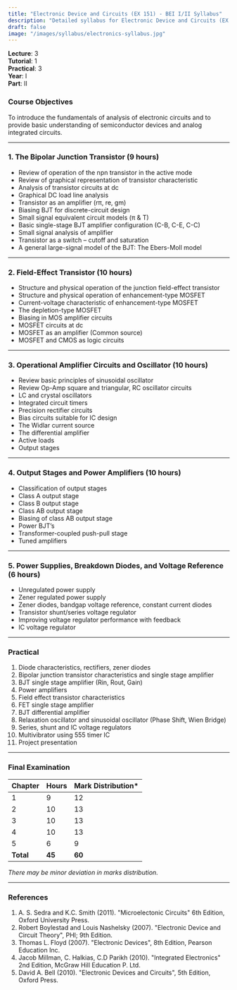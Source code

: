 ```yaml
---
title: "Electronic Device and Circuits (EX 151) - BEI I/II Syllabus"
description: "Detailed syllabus for Electronic Device and Circuits (EX 151), a first year, second part subject in the IOE BEI program."
draft: false
image: "/images/syllabus/electronics-syllabus.jpg"
---
```


**Lecture**: 3  
**Tutorial**: 1  
**Practical**: 3  
**Year**: I  
**Part**: II  

### Course Objectives
To introduce the fundamentals of analysis of electronic circuits and to provide basic understanding of semiconductor devices and analog integrated circuits.

---

### 1. The Bipolar Junction Transistor (9 hours)
- Review of operation of the npn transistor in the active mode
- Review of graphical representation of transistor characteristic
- Analysis of transistor circuits at dc
- Graphical DC load line analysis
- Transistor as an amplifier (rπ, re, gm)
- Biasing BJT for discrete-circuit design
- Small signal equivalent circuit models (π & T)
- Basic single-stage BJT amplifier configuration (C-B, C-E, C-C)
- Small signal analysis of amplifier
- Transistor as a switch – cutoff and saturation
- A general large-signal model of the BJT: The Ebers-Moll model

---

### 2. Field-Effect Transistor (10 hours)
- Structure and physical operation of the junction field-effect transistor
- Structure and physical operation of enhancement-type MOSFET
- Current-voltage characteristic of enhancement-type MOSFET
- The depletion-type MOSFET
- Biasing in MOS amplifier circuits
- MOSFET circuits at dc
- MOSFET as an amplifier (Common source)
- MOSFET and CMOS as logic circuits

---

### 3. Operational Amplifier Circuits and Oscillator (10 hours)
- Review basic principles of sinusoidal oscillator
- Review Op-Amp square and triangular, RC oscillator circuits
- LC and crystal oscillators
- Integrated circuit timers
- Precision rectifier circuits
- Bias circuits suitable for IC design
- The Widlar current source
- The differential amplifier
- Active loads
- Output stages

---

### 4. Output Stages and Power Amplifiers (10 hours)
- Classification of output stages
- Class A output stage
- Class B output stage
- Class AB output stage
- Biasing of class AB output stage
- Power BJT’s
- Transformer-coupled push-pull stage
- Tuned amplifiers

---

### 5. Power Supplies, Breakdown Diodes, and Voltage Reference (6 hours)
- Unregulated power supply
- Zener regulated power supply
- Zener diodes, bandgap voltage reference, constant current diodes
- Transistor shunt/series voltage regulator
- Improving voltage regulator performance with feedback
- IC voltage regulator

---

### Practical
1. Diode characteristics, rectifiers, zener diodes
2. Bipolar junction transistor characteristics and single stage amplifier
3. BJT single stage amplifier (Rin, Rout, Gain)
4. Power amplifiers
5. Field effect transistor characteristics
6. FET single stage amplifier
7. BJT differential amplifier
8. Relaxation oscillator and sinusoidal oscillator (Phase Shift, Wien Bridge)
9. Series, shunt and IC voltage regulators
10. Multivibrator using 555 timer IC
11. Project presentation

---

### Final Examination
| Chapter | Hours | Mark Distribution* |
|---------|-------|--------------------|
| 1       | 9     | 12                 |
| 2       | 10    | 13                 |
| 3       | 10    | 13                 |
| 4       | 10    | 13                 |
| 5       | 6     | 9                  |
| **Total** | **45** | **60**            |

*There may be minor deviation in marks distribution.*

---

### References
1. A. S. Sedra and K.C. Smith (2011). "Microelectonic Circuits" 6th Edition, Oxford University Press.
2. Robert Boylestad and Louis Nashelsky (2007). "Electronic Device and Circuit Theory", PHI; 9th Edition.
3. Thomas L. Floyd (2007). "Electronic Devices", 8th Edition, Pearson Education Inc.
4. Jacob Millman, C. Halkias, C.D Parikh (2010). "Integrated Electronics" 2nd Edition, McGraw Hill Education P. Ltd.
5. David A. Bell (2010). "Electronic Devices and Circuits", 5th Edition, Oxford Press.
